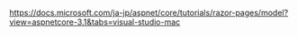 https://docs.microsoft.com/ja-jp/aspnet/core/tutorials/razor-pages/model?view=aspnetcore-3.1&tabs=visual-studio-mac
